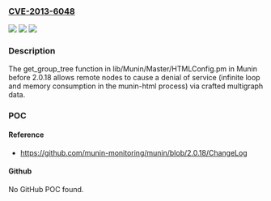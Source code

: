 ### [CVE-2013-6048](https://cve.mitre.org/cgi-bin/cvename.cgi?name=CVE-2013-6048)
![](https://img.shields.io/static/v1?label=Product&message=n%2Fa&color=blue)
![](https://img.shields.io/static/v1?label=Version&message=n%2Fa&color=blue)
![](https://img.shields.io/static/v1?label=Vulnerability&message=n%2Fa&color=brighgreen)

### Description

The get_group_tree function in lib/Munin/Master/HTMLConfig.pm in Munin before 2.0.18 allows remote nodes to cause a denial of service (infinite loop and memory consumption in the munin-html process) via crafted multigraph data.

### POC

#### Reference
- https://github.com/munin-monitoring/munin/blob/2.0.18/ChangeLog

#### Github
No GitHub POC found.

